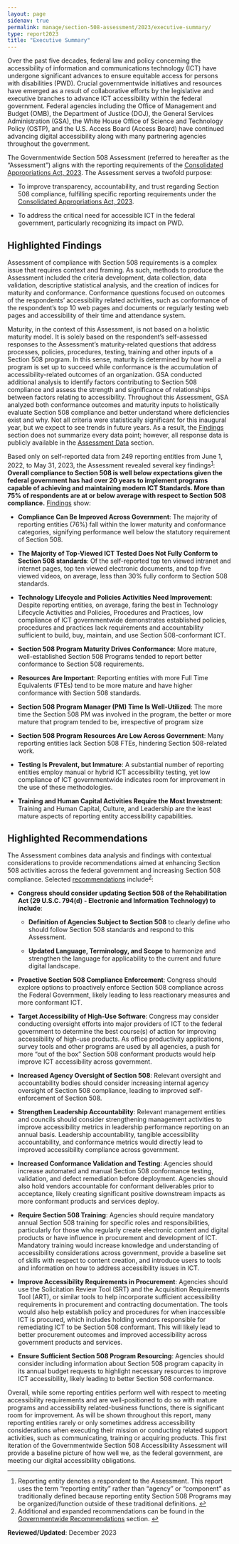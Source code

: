 ```yaml
---
layout: page
sidenav: true
permalink: manage/section-508-assessment/2023/executive-summary/
type: report2023
title: "Executive Summary"
---
```

Over the past five decades, federal law and policy concerning the accessibility of information and communications technology (ICT) have undergone significant advances to ensure equitable access for persons with disabilities (PWD). Crucial governmentwide initiatives and resources have emerged as a result of collaborative efforts by the legislative and executive branches to advance ICT accessibility within the federal government. Federal agencies including the Office of Management and Budget (OMB), the Department of Justice (DOJ), the General Services Administration (GSA), the White House Office of Science and Technology Policy (OSTP), and the U.S. Access Board (Access Board) have continued advancing digital accessibility along with many partnering agencies throughout the government.

The Governmentwide Section 508 Assessment (referred to hereafter as the “Assessment”) aligns with the reporting requirements of the <a href="https://www.congress.gov/bill/117th-congress/house-bill/2617" target="_blank">Consolidated Appropriations Act, 2023</a>. The Assessment serves a twofold purpose: 

* To improve transparency, accountability, and trust regarding Section 508 compliance, fulfilling specific reporting requirements under the <a href="https://www.congress.gov/bill/117th-congress/house-bill/2617" target="_blank">Consolidated Appropriations Act, 2023</a>. 

* To address the critical need for accessible ICT in the federal government, particularly recognizing its impact on PWD.

## Highlighted Findings
Assessment of compliance with Section 508 requirements is a complex issue that requires context and framing. As such, methods to produce the Assessment included the criteria development, data collection, data validation, descriptive statistical analysis, and the creation of indices for maturity and conformance. Conformance questions focused on outcomes of the respondents’ accessibility related activities, such as conformance of the respondent’s top 10 web pages and documents or regularly testing web pages and accessibility of their time and attendance system.

Maturity, in the context of this Assessment, is not based on a holistic maturity model. It is solely based on the respondent’s self-assessed responses to the Assessment’s maturity-related questions that address processes, policies, procedures, testing, training and other inputs of a Section 508 program. In this sense, maturity is determined by how well a program is set up to succeed while conformance is the accumulation of accessibility-related outcomes of an organization. GSA conducted additional analysis to identify factors contributing to Section 508 compliance and assess the strength and significance of relationships between factors relating to accessibility. Throughout this Assessment, GSA analyzed both conformance outcomes and maturity inputs to holistically evaluate Section 508 compliance and better understand where deficiencies exist and why. Not all criteria were statistically significant for this inaugural year, but we expect to see trends in future years. As a result, the [Findings]({{site.baseurl}}/manage/section-508-assessment/2023/findings/summary/) section does not summarize every data point; however, all response data is publicly available in the [Assessment Data]({{site.baseurl}}/manage/section-508-assessment/2023/assessment-data-downloads/) section.

Based only on self-reported data from 249 reporting entities from June 1, 2022, to May 31, 2023, the Assessment revealed several key findings<sup><a href="#fn1" id="fr1">1</a></sup>: <strong>Overall compliance to Section 508 is well below expectations given the federal government has had over 20 years to implement programs capable of achieving and maintaining modern ICT Standards. More than 75% of respondents are at or below average with respect to Section 508 compliance.</strong> [Findings]({{site.baseurl}}/manage/section-508-assessment/2023/findings/summary/) show:

* <strong>Compliance Can Be Improved Across Government</strong>: The majority of reporting entities (76%) fall within the lower maturity and conformance categories, signifying performance well below the statutory requirement of Section 508.

* <strong>The Majority of Top-Viewed ICT Tested Does Not Fully Conform to Section 508 standards</strong>: Of the self-reported top ten viewed intranet and internet pages, top ten viewed electronic documents, and top five viewed videos, on average, less than 30% fully conform to Section 508 standards.  

* <strong>Technology Lifecycle and Policies Activities Need Improvement</strong>: Despite reporting entities, on average, faring the best in Technology Lifecycle Activities and Policies, Procedures and Practices, low compliance of ICT governmentwide demonstrates established policies, procedures and practices lack requirements and accountability sufficient to build, buy, maintain, and use Section 508-conformant ICT.

* <strong>Section 508 Program Maturity Drives Conformance</strong>: More mature, well-established Section 508 Programs tended to report better conformance to Section 508 requirements.

* <strong>Resources Are Important</strong>: Reporting entities with more Full Time Equivalents (FTEs) tend to be more mature and have higher conformance with Section 508 standards. 

* <strong>Section 508 Program Manager (PM) Time Is Well-Utilized</strong>: The more time the Section 508 PM was involved in the program, the better or more mature that program tended to be, irrespective of program size

* <strong>Section 508 Program Resources Are Low Across Government</strong>: Many reporting entities lack Section 508 FTEs, hindering Section 508-related work.

* <strong>Testing Is Prevalent, but Immature</strong>: A substantial number of reporting entities employ manual or hybrid ICT accessibility testing, yet low compliance of ICT governmentwide indicates room for improvement in the use of these methodologies.

* <strong>Training and Human Capital Activities Require the Most Investment</strong>: Training and Human Capital, Culture, and Leadership are the least mature aspects of reporting entity accessibility capabilities.

## Highlighted Recommendations
The Assessment combines data analysis and findings with contextual considerations to provide recommendations aimed at enhancing Section 508 activities across the federal government and increasing Section 508 compliance. Selected [recommendations]({{site.baseurl}}/manage/section-508-assessment/2023/recommendations/) include<sup><a href="#fn2" id="fr2">2</a></sup>:

* <strong>Congress should consider updating Section 508 of the Rehabilitation Act (29 U.S.C. 794(d) - Electronic and Information Technology) to include</strong>: 
  
  * <strong>Definition of Agencies Subject to Section 508</strong> to clearly define who should follow Section 508 standards and respond to this Assessment. 

  * <strong>Updated Language, Terminology, and Scope</strong> to harmonize and strengthen the language for applicability to the current and future digital landscape.

* <strong>Proactive Section 508 Compliance Enforcement</strong>: Congress should explore options to proactively enforce Section 508 compliance across the Federal Government, likely leading to less reactionary measures and more conformant ICT.

* <strong>Target Accessibility of High-Use Software</strong>: Congress may consider conducting oversight efforts into major providers of ICT to the federal government to determine the best course(s) of action for improving accessibility of high-use products. As office productivity applications, survey tools and other programs are used by all agencies, a push for more “out of the box” Section 508 conformant products would help improve ICT accessibility across government.

* <strong>Increased Agency Oversight of Section 508</strong>: Relevant oversight and accountability bodies should consider increasing internal agency oversight of Section 508 compliance, leading to improved self-enforcement of Section 508. 

* <strong>Strengthen Leadership Accountability</strong>: Relevant management entities and councils should consider strengthening management activities to improve accessibility metrics in leadership performance reporting on an annual basis. Leadership accountability, tangible accessibility accountability, and conformance metrics would directly lead to improved accessibility compliance across government. 

* <strong>Increased Conformance Validation and Testing</strong>: Agencies should increase automated and manual Section 508 conformance testing, validation, and defect remediation before deployment. Agencies should also hold vendors accountable for conformant deliverables prior to acceptance, likely creating significant positive downstream impacts as more conformant products and services deploy.

* <strong>Require Section 508 Training</strong>: Agencies should require mandatory annual Section 508 training for specific roles and responsibilities, particularly for those who regularly create electronic content and digital products or have influence in procurement and development of ICT. Mandatory training would increase knowledge and understanding of accessibility considerations across government, provide a baseline set of skills with respect to content creation, and introduce users to tools and information on how to address accessibility issues in ICT.

* <strong>Improve Accessibility Requirements in Procurement</strong>: Agencies should use the Solicitation Review Tool (SRT) and the Acquisition Requirements Tool (ART), or similar tools to help incorporate sufficient accessibility requirements in procurement and contracting documentation. The tools would also help establish policy and procedures for when inaccessible ICT is procured, which includes holding vendors responsible for remediating ICT to be Section 508 conformant. This will likely lead to better procurement outcomes and improved accessibility across government products and services.

* <strong>Ensure Sufficient Section 508 Program Resourcing</strong>: Agencies should consider including information about Section 508 program capacity in its annual budget requests to highlight necessary resources to improve ICT accessibility, likely leading to better Section 508 conformance.

Overall, while some reporting entities perform well with respect to meeting accessibility requirements and are well-positioned to do so with mature programs and accessibility related-business functions, there is significant room for improvement. As will be shown throughout this report, many reporting entities rarely or only sometimes address accessibility considerations when executing their mission or conducting related support activities, such as communicating, training or acquiring products. This first iteration of the Governmentwide Section 508 Accessibility Assessment will provide a baseline picture of how well we, as the federal government, are meeting our digital accessibility obligations. 

--- 

<div>
    <h2 style="position: absolute; clip: rect(0 0 0 0); visibility: hidden; opacity: 0;" id="footnote-label">Footnotes</h2>
    <ol start="1">
        <li id="fn1">Reporting entity denotes a respondent to the Assessment. This report uses the term “reporting entity” rather than “agency” or “component” as traditionally defined because reporting entity Section 508 Programs may be organized/function outside of these traditional definitions. <a href="#fr1" aria-label="Back to content">↩</a></li>
        <li id="fn2">Additional and expanded recommendations can be found in the <a href="{{site.baseurl}}/manage/section-508-assessment/2023/recommendations/">Governmentwide Recommendations</a> section. <a href="#fr2" aria-label="Back to content">↩</a></li>
    </ol>
</div>

**Reviewed/Updated**: December 2023